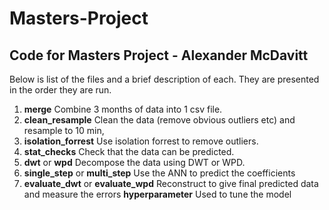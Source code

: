 # Masters-Project
## Code for Masters Project - Alexander McDavitt <br>
Below is list of the files and a brief description of each. They are presented in the order they are run.
1. **merge** Combine 3 months of data into 1 csv file.
2. **clean_resample** Clean the data (remove obvious outliers etc) and resample to 10 min,
3. **isolation_forrest** Use isolation forrest to remove outliers.
4. **stat_checks** Check that the data can be predicted.
5. **dwt** or **wpd** Decompose the data using DWT or WPD.
6. **single_step** or **multi_step** Use the ANN to predict the coefficients
7. **evaluate_dwt** or **evaluate_wpd** Reconstruct to give final predicted data and measure the errors
**hyperparameter** Used to tune the model

